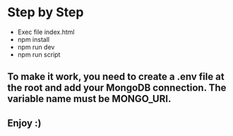 # Step by Step

* Exec file index.html
* npm install
* npm run dev
* npm run script

## To make it work, you need to create a .env file at the root and add your MongoDB connection. The variable name must be MONGO_URI.

## Enjoy :)



